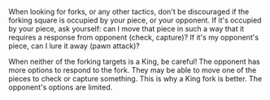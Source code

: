When looking for forks, or any other tactics, don't be discouraged if the forking square is occupied by your piece, or your opponent. If it's occupied by your piece, ask yourself: can I move that piece in such a way that it requires a response from opponent (check, capture)? If it's my opponent's piece, can I lure it away (pawn attack)?

When neither of the forking targets is a King, be careful! The opponent has more options to respond to the fork. They may be able to move one of the pieces to check or capture something. This is why a King fork is better. The opponent's options are limited.